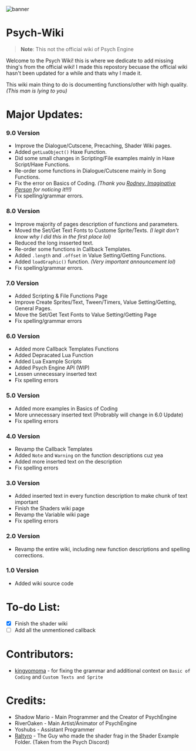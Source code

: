![banner](https://user-images.githubusercontent.com/101881784/186165593-7f234ba2-093d-4754-8062-6afe002e93a4.png)

# Psych-Wiki
> **Note**: This not the official wiki of Psych Engine

Welcome to the Psych Wiki! this is where we dedicate to add missing thing's from the official wiki! I made this repostory becuase the official wiki hasn't been updated for a while and thats why I made it. 

This wiki main thing to do is documenting functions/other with high quality. _(This man is lying to you)_

# Major Updates:
### 9.0 Version
- Improve the Dialogue/Cutscene, Precaching, Shader Wiki pages.
- Added `getLuaObject()` Haxe Function.
- Did some small changes in Scripting/File examples mainly in Haxe Script/Haxe Functions.
- Re-order some functions in Dialogue/Cutscene mainly in Song Functions.
- Fix the error on Basics of Coding. _(Thank you [Rodney, Imaginative Person](https://github.com/RodneyAnImaginativePerson) for noticing it!!!)_
- Fix spelling/grammar errors.

### 8.0 Version
- Improve majority of pages description of functions and parameters.
- Moved the Set/Get Text Fonts to Custome Sprite/Texts. _(I legit don't know why I did this in the first place lol)_
- Reduced the long insserted text.
- Re-order some functions in Callback Templates.
- Added `.length` and `.offset` in Value Setting/Getting Functions.
- Added `loadGraphic()` function. _(Very important announcement lol)_
- Fix spelling/grammar errors.

### 7.0 Version
- Added Scripting & File Functions Page
- Improve Create Sprites/Text, Tween/Timers, Value Setting/Getting, General Pages.
- Move the Set/Get Text Fonts to Value Setting/Getting Page
- Fix spelling/grammar errors

### 6.0 Version
- Added more Callback Templates Functions
- Added Depracated Lua Function
- Added Lua Example Scripts
- Added Psych Engine API (WIP)
- Lessen unnecessary inserted text
- Fix spelling errors

### 5.0 Version
- Added more examples in Basics of Coding
- More unnecessary inserted text (Probrably will change in 6.0 Update)
- Fix spelling errors

### 4.0 Version
- Revamp the Callback Templates
- Added `Note` and `Warning` on the function descriptions cuz yea 
- Added more inserted text on the description
- Fix spelling errors

### 3.0 Version
- Added inserted text in every function description to make chunk of text important
- Finish the Shaders wiki page
- Revamp the Variable wiki page
- Fix spelling errors

### 2.0 Version
- Revamp the entire wiki, including new function descriptions and spelling corrections.

### 1.0 Version
- Added wiki source code

# To-do List:
- [x] Finish the shader wiki
- [ ] Add all the unmentioned callback

# Contributors:
- [kingyomoma](https://github.com/kingyomoma) - for fixing the grammar and additional context on `Basic of Coding` and `Custom Texts and Sprite`

# Credits:
- Shadow Mario - Main Programmer and the Creator of PsychEngine
- RiverOaken - Main Artist/Animator of PsychEngine
- Yoshubs - Assistant Programmer
- [Raltyro](https://github.com/Raltyro) - The Guy who made the shader frag in the Shader Example Folder. (Taken from the Psych Discord)
